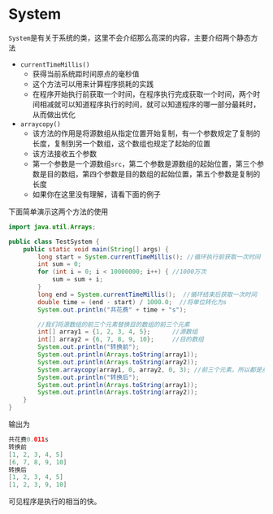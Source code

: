 # System

`System`是有关于系统的类，这里不会介绍那么高深的内容，主要介绍两个静态方法

- `currentTimeMillis()`
  - 获得当前系统距时间原点的毫秒值
  - 这个方法可以用来计算程序损耗的实践
  - 在程序开始执行前获取一个时间，在程序执行完成获取一个时间，两个时间相减就可以知道程序执行的时间，就可以知道程序的哪一部分最耗时，从而做出优化
- `arraycopy()`
  - 该方法的作用是将源数组从指定位置开始复制，有一个参数规定了复制的长度，复制到另一个数组，这个数组也规定了起始的位置
  - 该方法接收五个参数
  - 第一个参数是一个源数组`src`，第二个参数是源数组的起始位置，第三个参数是目的数组，第四个参数是目的数组的起始位置，第五个参数是复制的长度
  - 如果你在这里没有理解，请看下面的例子



下面简单演示这两个方法的使用

```java
import java.util.Arrays;

public class TestSystem {
    public static void main(String[] args) {
        long start = System.currentTimeMillis(); //循环执行前获取一次时间
        int sum = 0;
        for (int i = 0; i < 10000000; i++) { //1000万次
            sum = sum + i;
        }
        long end = System.currentTimeMillis();  //循环结束后获取一次时间
        double time = (end - start) / 1000.0;  //将单位转化为s
        System.out.println("共花费" + time + "s");

        //我们将源数组的前三个元素替换目的数组的前三个元素
        int[] array1 = {1, 2, 3, 4, 5};      //源数组
        int[] array2 = {6, 7, 8, 9, 10};     //目的数组
        System.out.println("转换前");
        System.out.println(Arrays.toString(array1));
        System.out.println(Arrays.toString(array2));
        System.arraycopy(array1, 0, array2, 0, 3); //前三个元素，所以都是从索引0开始
        System.out.println("转换后");
        System.out.println(Arrays.toString(array1));
        System.out.println(Arrays.toString(array2));
    }
}
```

输出为

```java
共花费0.011s
转换前
[1, 2, 3, 4, 5]
[6, 7, 8, 9, 10]
转换后
[1, 2, 3, 4, 5]
[1, 2, 3, 9, 10]
```

可见程序是执行的相当的快。
